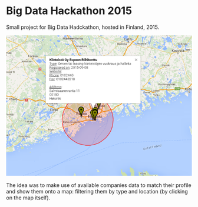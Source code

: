 # Big Data Hackathon 2015

Small project for Big Data Hadckathon, hosted in Finland, 2015.

![](https://github.com/Nesh108/BigData-Hackathon-2015/blob/master/images/screenshot.png)

The idea was to make use of available companies data to match their profile and show them onto a map: filtering them by type and location (by clicking on the map itself).
